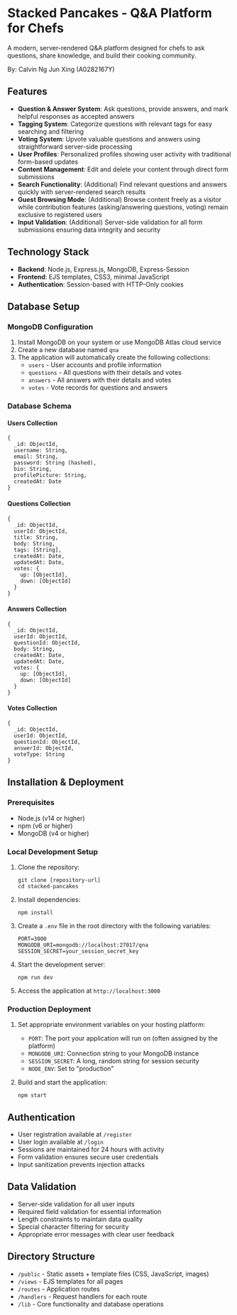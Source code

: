 # Stacked Pancakes - Q&A Platform for Chefs

A modern, server-rendered Q&A platform designed for chefs to ask questions, share knowledge, and build their cooking community.

By: Calvin Ng Jun Xing (A0282167Y)

## Features

- **Question & Answer System**: Ask questions, provide answers, and mark helpful responses as accepted answers
- **Tagging System**: Categorize questions with relevant tags for easy searching and filtering
- **Voting System**: Upvote valuable questions and answers using straightforward server-side processing
- **User Profiles**: Personalized profiles showing user activity with traditional form-based updates
- **Content Management**: Edit and delete your content through direct form submissions
- **Search Functionality**: (Additional) Find relevant questions and answers quickly with server-rendered search results
- **Guest Browsing Mode**: (Additional) Browse content freely as a visitor while contribution features (asking/answering questions, voting) remain exclusive to registered users
- **Input Validation**: (Additional) Server-side validation for all form submissions ensuring data integrity and security

## Technology Stack

- **Backend**: Node.js, Express.js, MongoDB, Express-Session
- **Frontend**: EJS templates, CSS3, minimal JavaScript
- **Authentication**: Session-based with HTTP-Only cookies

## Database Setup

### MongoDB Configuration

1. Install MongoDB on your system or use MongoDB Atlas cloud service
2. Create a new database named `qna`
3. The application will automatically create the following collections:
   - `users` - User accounts and profile information
   - `questions` - All questions with their details and votes
   - `answers` - All answers with their details and votes
   - `votes` - Vote records for questions and answers

### Database Schema

#### Users Collection
```
{
  _id: ObjectId,
  username: String,
  email: String,
  password: String (hashed),
  bio: String,
  profilePicture: String,
  createdAt: Date
}
```

#### Questions Collection
```
{
  _id: ObjectId,
  userId: ObjectId,
  title: String,
  body: String,
  tags: [String],
  createdAt: Date,
  updatedAt: Date,
  votes: {
    up: [ObjectId],
    down: [ObjectId]
  }
}
```

#### Answers Collection
```
{
  _id: ObjectId,
  userId: ObjectId,
  questionId: ObjectId,
  body: String,
  createdAt: Date,
  updatedAt: Date,
  votes: {
    up: [ObjectId],
    down: [ObjectId]
  }
}
```

#### Votes Collection
```
{
  _id: ObjectId,
  userId: ObjectId,
  questionId: ObjectId,
  answerId: ObjectId,
  voteType: String
}
```

## Installation & Deployment

### Prerequisites
- Node.js (v14 or higher)
- npm (v6 or higher)
- MongoDB (v4 or higher)

### Local Development Setup

1. Clone the repository:
   ```
   git clone [repository-url]
   cd stacked-pancakes
   ```

2. Install dependencies:
   ```
   npm install
   ```

3. Create a `.env` file in the root directory with the following variables:
   ```
   PORT=3000
   MONGODB_URI=mongodb://localhost:27017/qna
   SESSION_SECRET=your_session_secret_key
   ```

4. Start the development server:
   ```
   npm run dev
   ```

5. Access the application at `http://localhost:3000`

### Production Deployment

1. Set appropriate environment variables on your hosting platform:
   - `PORT`: The port your application will run on (often assigned by the platform)
   - `MONGODB_URI`: Connection string to your MongoDB instance
   - `SESSION_SECRET`: A long, random string for session security
   - `NODE_ENV`: Set to "production"

2. Build and start the application:
   ```
   npm start
   ```

## Authentication

- User registration available at `/register`
- User login available at `/login`
- Sessions are maintained for 24 hours with activity
- Form validation ensures secure user credentials
- Input sanitization prevents injection attacks

## Data Validation

- Server-side validation for all user inputs
- Required field validation for essential information
- Length constraints to maintain data quality
- Special character filtering for security
- Appropriate error messages with clear user feedback

## Directory Structure

- `/public` - Static assets + template files (CSS, JavaScript, images)
- `/views` - EJS templates for all pages
- `/routes` - Application routes
- `/handlers` - Request handlers for each route
- `/lib` - Core functionality and database operations
